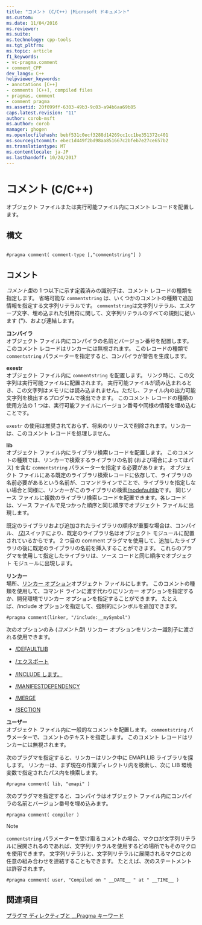 ```yaml
---
title: "コメント (C/C++) |Microsoft ドキュメント"
ms.custom: 
ms.date: 11/04/2016
ms.reviewer: 
ms.suite: 
ms.technology: cpp-tools
ms.tgt_pltfrm: 
ms.topic: article
f1_keywords:
- vc-pragma.comment
- comment_CPP
dev_langs: C++
helpviewer_keywords:
- annotations [C++]
- comments [C++], compiled files
- pragmas, comment
- comment pragma
ms.assetid: 20f099ff-6303-49b3-9c03-a94b6aa69b85
caps.latest.revision: "11"
author: corob-msft
ms.author: corob
manager: ghogen
ms.openlocfilehash: bebf531c0ecf3288d14269cc1cc1be351372c401
ms.sourcegitcommit: ebec1d449f2bd98aa851667c2bfeb7e27ce657b2
ms.translationtype: MT
ms.contentlocale: ja-JP
ms.lasthandoff: 10/24/2017
---
```

# <a name="comment-cc"></a>コメント (C/C++)
オブジェクト ファイルまたは実行可能ファイル内にコメント レコードを配置します。  
  
## <a name="syntax"></a>構文  
  
```  
  
#pragma comment( comment-type [,"commentstring"] )  
```  
  
## <a name="remarks"></a>コメント  
 *コメント型*の 1 つ以下に示す定義済みの識別子は、コメント レコードの種類を指定します。 省略可能な `commentstring` は、いくつかのコメントの種類で追加情報を指定する文字列リテラルです。 `commentstring`は文字列リテラル、エスケープ文字、埋め込まれた引用符に関して、文字列リテラルのすべての規則に従います (**"**)、および連結します。  
  
 **コンパイラ**  
 オブジェクト ファイル内にコンパイラの名前とバージョン番号を配置します。 このコメント レコードはリンカーには無視されます。 このレコードの種類で `commentstring` パラメーターを指定すると、コンパイラが警告を生成します。  
  
 **exestr**  
 オブジェクト ファイル内に `commentstring` を配置します。 リンク時に、この文字列は実行可能ファイルに配置されます。 実行可能ファイルが読み込まれるとき、この文字列はメモリには読み込まれません。ただし、ファイル内の出力可能文字列を検出するプログラムで検出できます。 このコメント レコードの種類の使用方法の 1 つは、実行可能ファイルにバージョン番号や同様の情報を埋め込むことです。  
  
 `exestr` の使用は推奨されておらず、将来のリリースで削除されます。リンカーは、このコメント レコードを処理しません。  
  
 **lib**  
 オブジェクト ファイル内にライブラリ検索レコードを配置します。 このコメントの種類では、リンカーで検索するライブラリの名前 (および場合によってはパス) を含む `commentstring` パラメーターを指定する必要があります。 オブジェクト ファイルにある既定のライブラリ検索レコードに依存して、ライブラリの名前必要があるという名前が、コマンドラインでことで、ライブラリを指定しない場合と同様に、リンカーがこのライブラリの検索[/nodefaultlib](../build/reference/nodefaultlib-ignore-libraries.md)です。 同じソース ファイルに複数のライブラリ検索レコードを配置できます。各レコードは、ソース ファイルで見つかった順序と同じ順序でオブジェクト ファイルに出現します。  
  
 既定のライブラリおよび追加されたライブラリの順序が重要な場合は、コンパイル、 [/Zl](../build/reference/zl-omit-default-library-name.md)スイッチにより、既定のライブラリ名はオブジェクト モジュールに配置されているからです。 2 つ目の comment プラグマを使用して、追加したライブラリの後に既定のライブラリの名前を挿入することができます。 これらのプラグマを使用して指定したライブラリは、ソース コードと同じ順序でオブジェクト モジュールに出現します。  
  
 **リンカー**  
 場所、[リンカー オプション](../build/reference/linker-options.md)オブジェクト ファイルにします。 このコメントの種類を使用して、コマンド ラインに渡す代わりにリンカー オプションを指定するか、開発環境でリンカー オプションを指定することができます。 たとえば、/include オプションを指定して、強制的にシンボルを追加できます。  
  
```  
#pragma comment(linker, "/include:__mySymbol")  
```  
  
 次のオプションのみ (*コメント型*) リンカー オプションをリンカー識別子に渡される使用できます。  
  
-   [/DEFAULTLIB](../build/reference/defaultlib-specify-default-library.md)  
  
-   [/エクスポート](../build/reference/export-exports-a-function.md)  
  
-   [/INCLUDE します。](../build/reference/include-force-symbol-references.md)  
  
-   [/MANIFESTDEPENDENCY](../build/reference/manifestdependency-specify-manifest-dependencies.md)  
  
-   [/MERGE](../build/reference/merge-combine-sections.md)  
  
-   [/SECTION](../build/reference/section-specify-section-attributes.md)  
  
 **ユーザー**  
 オブジェクト ファイル内に一般的なコメントを配置します。 `commentstring` パラメーターで、コメントのテキストを指定します。 このコメント レコードはリンカーには無視されます。  
  
 次のプラグマを指定すると、リンカーはリンク中に EMAPI.LIB ライブラリを探します。 リンカーは、まず現在の作業ディレクトリ内を検索し、次に LIB 環境変数で指定されたパス内を検索します。  
  
```  
#pragma comment( lib, "emapi" )  
```  
  
 次のプラグマを指定すると、コンパイラはオブジェクト ファイル内にコンパイラの名前とバージョン番号を埋め込みます。  
  
```  
#pragma comment( compiler )  
```  
  
> [!NOTE]
>  `commentstring` パラメーターを受け取るコメントの場合、マクロが文字列リテラルに展開されるのであれば、文字列リテラルを使用するどの場所でもそのマクロを使用できます。 文字列リテラルと、文字列リテラルに展開されるマクロとの任意の組み合わせを連結することもできます。 たとえば、次のステートメントは許容されます。  
  
```  
#pragma comment( user, "Compiled on " __DATE__ " at " __TIME__ )   
```  
  
## <a name="see-also"></a>関連項目  
 [プラグマ ディレクティブと __Pragma キーワード](../preprocessor/pragma-directives-and-the-pragma-keyword.md)